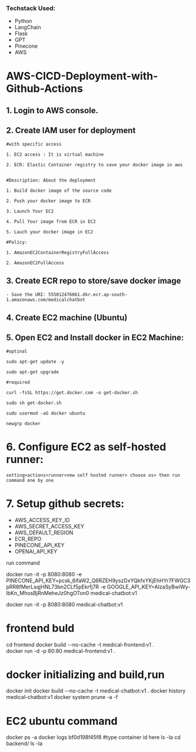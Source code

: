 ### Techstack Used:

- Python
- LangChain
- Flask
- GPT
- Pinecone
- AWS



# AWS-CICD-Deployment-with-Github-Actions

## 1. Login to AWS console.

## 2. Create IAM user for deployment

	#with specific access

	1. EC2 access : It is virtual machine

	2. ECR: Elastic Container registry to save your docker image in aws


	#Description: About the deployment

	1. Build docker image of the source code

	2. Push your docker image to ECR

	3. Launch Your EC2 

	4. Pull Your image from ECR in EC2

	5. Lauch your docker image in EC2

	#Policy:

	1. AmazonEC2ContainerRegistryFullAccess

	2. AmazonEC2FullAccess

	
## 3. Create ECR repo to store/save docker image
    - Save the URI: 555012476061.dkr.ecr.ap-south-1.amazonaws.com/medicalchatbot
	
## 4. Create EC2 machine (Ubuntu) 

## 5. Open EC2 and Install docker in EC2 Machine:
	
	
	#optinal

	sudo apt-get update -y

	sudo apt-get upgrade
	
	#required

	curl -fsSL https://get.docker.com -o get-docker.sh

	sudo sh get-docker.sh

	sudo usermod -aG docker ubuntu

	newgrp docker
	
# 6. Configure EC2 as self-hosted runner:
    setting>actions>runner>new self hosted runner> choose os> then run command one by one


# 7. Setup github secrets:

   - AWS_ACCESS_KEY_ID
   - AWS_SECRET_ACCESS_KEY
   - AWS_DEFAULT_REGION
   - ECR_REPO
   - PINECONE_API_KEY
   - OPENAI_API_KEY





run command
<!-- CMD uvicorn main_demo:app --host 0.0.0.0 --port 8000 -->
docker run -it -p 8080:8080 -e PINECONE_API_KEY=pcsk_6ifaW2_Q6RZEH9yszDxYQkfxYKjEhHYr7FWGC3pRR8fMerLsqjHNL73bn2CLf5pEkrfj7R -e GOOGLE_API_KEY=AIzaSyBwiWy-lbKn_MhosBjRnMeheJz0hgOTon0  medical-chatbot:v1 

docker run -it -p 8080:8080 medical-chatbot:v1


# frontend buld
cd frontend
docker build --no-cache -t medical-frontend:v1 .     
docker run -d -p 80:80 medical-frontend:v1 .   



# docker initializing and build,run 
docker init
docker build --no-cache -t medical-chatbot:v1 .
docker history medical-chatbot:v1
docker system prune -a -f




# EC2 ubuntu command
docker ps -a
docker logs bf0d198f45f8     #type container id here
 ls -la
 cd backend/
 ls -la
 